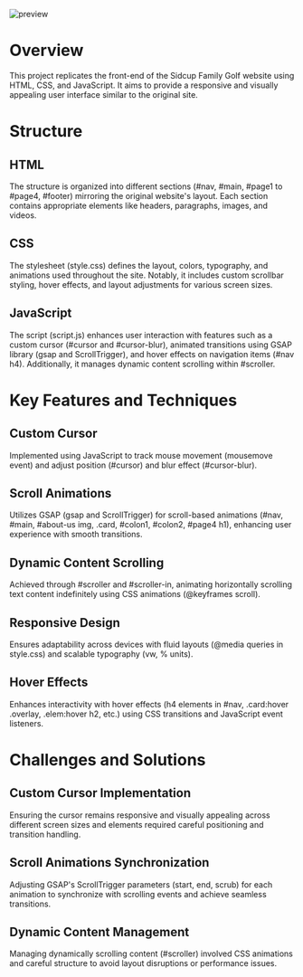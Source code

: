 ![preview](https://github.com/sulav-gautam/Sidcup-Family-Golf-Clone/assets/159540990/dadbaa4a-75ab-4957-9727-3cb8d1486a5d)

# Overview
This project replicates the front-end of the Sidcup Family Golf website using HTML, CSS, and JavaScript. It aims to provide a responsive and visually appealing user interface similar to the original site.

# Structure
## HTML
The structure is organized into different sections (#nav, #main, #page1 to #page4, #footer) mirroring the original website's layout. Each section contains appropriate elements like headers, paragraphs, images, and videos.

## CSS
The stylesheet (style.css) defines the layout, colors, typography, and animations used throughout the site. Notably, it includes custom scrollbar styling, hover effects, and layout adjustments for various screen sizes.

## JavaScript
The script (script.js) enhances user interaction with features such as a custom cursor (#cursor and #cursor-blur), animated transitions using GSAP library (gsap and ScrollTrigger), and hover effects on navigation items (#nav h4). Additionally, it manages dynamic content scrolling within #scroller.

# Key Features and Techniques
## Custom Cursor
Implemented using JavaScript to track mouse movement (mousemove event) and adjust position (#cursor) and blur effect (#cursor-blur).

## Scroll Animations
Utilizes GSAP (gsap and ScrollTrigger) for scroll-based animations (#nav, #main, #about-us img, .card, #colon1, #colon2, #page4 h1), enhancing user experience with smooth transitions.

## Dynamic Content Scrolling
Achieved through #scroller and #scroller-in, animating horizontally scrolling text content indefinitely using CSS animations (@keyframes scroll).

## Responsive Design
Ensures adaptability across devices with fluid layouts (@media queries in style.css) and scalable typography (vw, % units).

## Hover Effects
Enhances interactivity with hover effects (h4 elements in #nav, .card:hover .overlay, .elem:hover h2, etc.) using CSS transitions and JavaScript event listeners.

# Challenges and Solutions
## Custom Cursor Implementation
Ensuring the cursor remains responsive and visually appealing across different screen sizes and elements required careful positioning and transition handling.

## Scroll Animations Synchronization
Adjusting GSAP's ScrollTrigger parameters (start, end, scrub) for each animation to synchronize with scrolling events and achieve seamless transitions.


## Dynamic Content Management
Managing dynamically scrolling content (#scroller) involved CSS animations and careful structure to avoid layout disruptions or performance issues.



